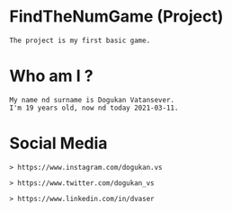 
# FindTheNumGame (Project)
    The project is my first basic game.

# Who am I ?
    My name nd surname is Dogukan Vatansever.
    I'm 19 years old, now nd today 2021-03-11. 

# Social Media
    
    > https://www.instagram.com/dogukan.vs
    
    > https://www.twitter.com/dogukan_vs
    
    > https://www.linkedin.com/in/dvaser
